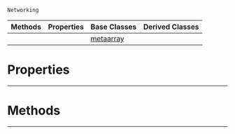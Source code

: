  `Networking`

|Methods|Properties|Base Classes|Derived Classes|
|---|---|---|---|
| | |[metaarray](https://github.com/ArendDanielek/ZeroDocsTest/blob/master/code_reference/class_reference/metaarray.markdown)| |


 #  Properties


---  
 #  Methods


---  
 
  
  
  
  
  
  
  

 